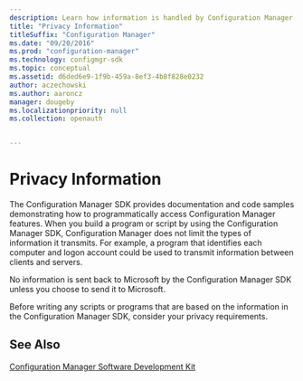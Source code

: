 ```yaml
---
description: Learn how information is handled by Configuration Manager SDK to better understand how to meet your privacy requirements as you build a program or script.
title: "Privacy Information"
titleSuffix: "Configuration Manager"
ms.date: "09/20/2016"
ms.prod: "configuration-manager"
ms.technology: configmgr-sdk
ms.topic: conceptual
ms.assetid: d6ded6e9-1f9b-459a-8ef3-4b8f828e0232
author: aczechowski
ms.author: aaroncz
manager: dougeby
ms.localizationpriority: null
ms.collection: openauth


---
```

# Privacy Information
The Configuration Manager SDK provides documentation and code samples demonstrating how to programmatically access Configuration Manager features. When you build a program or script by using the Configuration Manager SDK, Configuration Manager does not limit the types of information it transmits. For example, a program that identifies each computer and logon account could be used to transmit information between clients and servers.  

 No information is sent back to Microsoft by the Configuration Manager SDK unless you choose to send it to Microsoft.  

 Before writing any scripts or programs that are based on the information in the Configuration Manager SDK, consider your privacy requirements.  

## See Also  
 [Configuration Manager Software Development Kit](../../../../develop/core/misc/system-center-configuration-manager-sdk.md)
